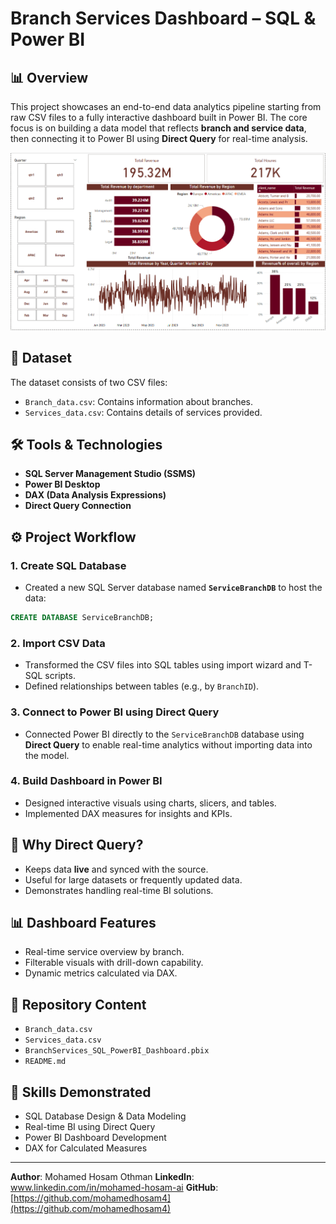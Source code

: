 
# Branch Services Dashboard – SQL & Power BI

## 📊 Overview
This project showcases an end-to-end data analytics pipeline starting from raw CSV files to a fully interactive dashboard built in Power BI. The core focus is on building a data model that reflects **branch and service data**, then connecting it to Power BI using **Direct Query** for real-time analysis.

![Dashboard Preview](https://github.com/mohamedhosam4/branch-services-dashboard-sql-powerbi/blob/main/1.png)

## 📁 Dataset
The dataset consists of two CSV files:
- `Branch_data.csv`: Contains information about branches.
- `Services_data.csv`: Contains details of services provided.

## 🛠️ Tools & Technologies
- **SQL Server Management Studio (SSMS)**
- **Power BI Desktop**
- **DAX (Data Analysis Expressions)**
- **Direct Query Connection**

## ⚙️ Project Workflow

### 1. Create SQL Database
- Created a new SQL Server database named **`ServiceBranchDB`** to host the data:
```sql
CREATE DATABASE ServiceBranchDB;
```

### 2. Import CSV Data
- Transformed the CSV files into SQL tables using import wizard and T-SQL scripts.
- Defined relationships between tables (e.g., by `BranchID`).

### 3. Connect to Power BI using Direct Query
- Connected Power BI directly to the `ServiceBranchDB` database using **Direct Query** to enable real-time analytics without importing data into the model.

### 4. Build Dashboard in Power BI
- Designed interactive visuals using charts, slicers, and tables.
- Implemented DAX measures for insights and KPIs.

## 🔌 Why Direct Query?
- Keeps data **live** and synced with the source.
- Useful for large datasets or frequently updated data.
- Demonstrates handling real-time BI solutions.

## 📊 Dashboard Features
- Real-time service overview by branch.
- Filterable visuals with drill-down capability.
- Dynamic metrics calculated via DAX.

## 📂 Repository Content
- `Branch_data.csv`
- `Services_data.csv`
- `BranchServices_SQL_PowerBI_Dashboard.pbix`
- `README.md`

## 🧠 Skills Demonstrated
- SQL Database Design & Data Modeling
- Real-time BI using Direct Query
- Power BI Dashboard Development
- DAX for Calculated Measures

---

**Author**: Mohamed Hosam Othman
**LinkedIn**: www.linkedin.com/in/mohamed-hosam-ai 
**GitHub**: [https://github.com/mohamedhosam4](https://github.com/mohamedhosam4)
